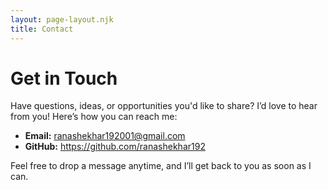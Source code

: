 ```yaml
---
layout: page-layout.njk
title: Contact
---
```


# Get in Touch

Have questions, ideas, or opportunities you'd like to share? I’d love to hear from you! Here’s how you can reach me:

- **Email:** ranashekhar192001@gmail.com
- **GitHub:** https://github.com/ranashekhar192

Feel free to drop a message anytime, and I’ll get back to you as soon as I can.
